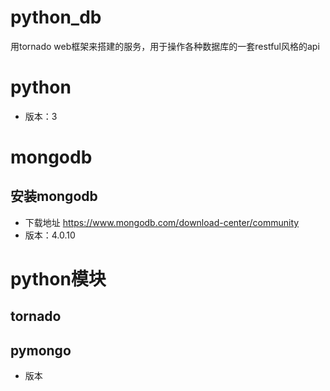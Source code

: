 # python_db
用tornado web框架来搭建的服务，用于操作各种数据库的一套restful风格的api

# python
- 版本：3

# mongodb
## 安装mongodb
- 下载地址
    https://www.mongodb.com/download-center/community
- 版本：4.0.10

# python模块
## tornado

## pymongo
- 版本

